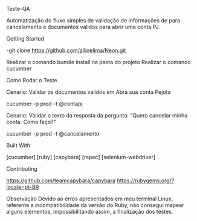 Teste-QA

Automatização do fluxo simples de validação de informações de para cancelamento e documentos validos para abrir uma conta PJ.

Getting Started

-git clone https://github.com/allinelima/Neon.git

Realizar o comando bundle install na pasta do projeto
Realizar o comando cucumber

Como Rodar o Teste

Cenario: Validar os documentos validos em Abra sua conta Pejota

cucumber -p prod -t @contapj

Cenario: Validar o texto da resposta da pergunta: “Quero cancelar minha conta. Como faço?”

cucumber -p prod -t @cancelamento

Built With

[cucumber]
[ruby]
[capybara]
[rspec]
[selenium-webdriver]

Contributing

https://github.com/teamcapybara/capybara https://rubygems.org/?locale=pt-BR

Observação
Devido ao erros apresentados em meu terminal Linux, referente a incompatibilidade da versão do Ruby, não consegui mapear alguns elementos, impossibilitando assim, a finalização dos testes.
